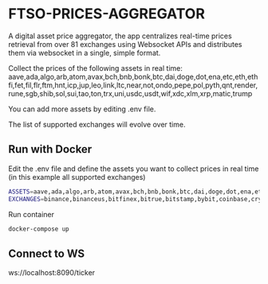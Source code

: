 # FTSO-PRICES-AGGREGATOR

A digital asset price aggregator, the app centralizes real-time prices retrieval from over 81 exchanges using Websocket APIs and distributes them via websocket in a single, simple format.

Collect the prices of the following assets in real time: aave,ada,algo,arb,atom,avax,bch,bnb,bonk,btc,dai,doge,dot,ena,etc,eth,ethfi,fet,fil,flr,ftm,hnt,icp,jup,leo,link,ltc,near,not,ondo,pepe,pol,pyth,qnt,render,rune,sgb,shib,sol,sui,tao,ton,trx,uni,usdc,usdt,wif,xdc,xlm,xrp,matic,trump


You can add more assets by editing .env file.

The list of supported exchanges will evolve over time.

## Run with Docker

Edit the .env file and define the assets you want to collect prices in real time (in this example all supported
exchanges)

```sh
ASSETS=aave,ada,algo,arb,atom,avax,bch,bnb,bonk,btc,dai,doge,dot,ena,etc,eth,ethfi,fet,fil,flr,ftm,hnt,icp,jup,leo,link,ltc,near,not,ondo,pepe,pol,pyth,qnt,render,rune,sgb,shib,sol,sui,tao,ton,trx,uni,usdc,usdt,wif,xdc,xlm,xrp,matic
EXCHANGES=binance,binanceus,bitfinex,bitrue,bitstamp,bybit,coinbase,crypto,fmfw,gateio,hitbtc,huobi,kraken,lbank,mexc,okex,upbit,bitmart,bitget,coinex,xt,whitebit,toobit,pionex,btse,bingx,p2b,digifinex,kucoin,gemini,cexio,coinw,pointpay,orangex,biconomy,cointr,bitvenus,tapbit,hashkey,bequant,bigone,ascendex,exmo,cpatex,bydfi,emirex,delta,poloniex,latoken,bit2me,nonkyc,trubit,bluebit,citex,ace,bitso,blofin,bitpanda,coinsbit,coinstore,famex,batonex,websea,nami,indoex,bybitfuture,bitgetfuture,krakenfuture,lbankfuture,whitebitfuture,mexcfuture,cryptofuture,poloniexfuture,deepcoin,azbit,bitvavo,bitdelta,phemex,luno,probit,bibox
```

Run container

```sh
docker-compose up
```

## Connect to WS

ws://localhost:8090/ticker



